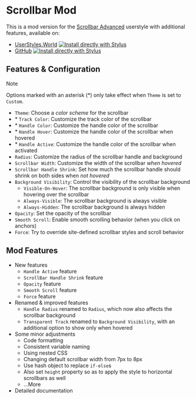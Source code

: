 # Scrollbar Mod

This is a mod version for the [Scrollbar Advanced](https://userstyles.world/style/329/scrollbar-advanced) userstyle with additional features, available on:

- [UserStyles.World](https://userstyles.world/style/329/scrollbar-advanced) [![Install directly with Stylus](https://img.shields.io/badge/Install%20directly%20with-Stylus-00adad.svg)](https://userstyles.world/api/style/16203.user.css)
- [GitHub](https://github.com/PRO-2684/gadgets/raw/main/scrollbar_mod/) [![Install directly with Stylus](https://img.shields.io/badge/Install%20directly%20with-Stylus-00adad.svg)](https://github.com/PRO-2684/gadgets/raw/main/scrollbar_mod/scrollbar_mod.user.css)

## Features & Configuration

> [!NOTE]
> Options marked with an asterisk (\*) only take effect when `Theme` is set to `Custom`.

- `Theme`: Choose a *color scheme* for the scrollbar
- \* `Track Color`: Customize the track color of the scrollbar
- \* `Handle Color`: Customize the handle color of the scrollbar
- \* `Handle Hover`: Customize the handle color of the scrollbar when hovered
- \* `Handle Active`: Customize the handle color of the scrollbar when activated
- `Radius`: Customize the radius of the scrollbar handle and background
- `Scrollbar Width`: Customize the width of the scrollbar *when hovered*
- `Scrollbar Handle Shrink`: Set how much the scrollbar handle should shrink on both sides when *not hovered*
- `Background Visibility`: Control the visibility of the scrollbar background
    - `Visible-On-Hover`: The scrollbar background is only visible when hovering over the scrollbar
    - `Always-Visible`: The scrollbar background is always visible
    - `Always-Hidden`: The scrollbar background is always hidden
- `Opacity`: Set the opacity of the scrollbar
- `Smooth Scroll`: Enable smooth scrolling behavior (when you click on anchors)
- `Force`: Try to override site-defined scrollbar styles and scroll behavior

## Mod Features

- New features
    - `Handle Active` feature
    - `ScrollBar Handle Shrink` feature
    - `Opacity` feature
    - `Smooth Scroll` feature
    - `Force` feature
- Renamed & improved features
    - `Handle Radius` renamed to `Radius`, which now also affects the scrollbar background
    - `Transparent Track` renamed to `Background Visibility`, with an additional option to show only when hovered
- Some minor adjustments
    - Code formatting
    - Consistent variable naming
    - Using nested CSS
    - Changing default scrollbar width from 7px to 8px
    - Use hash object to replace `if-else`s
    - Also set `height` property so as to apply the style to horizontal scrollbars as well
    - ...More
- Detailed documentation
